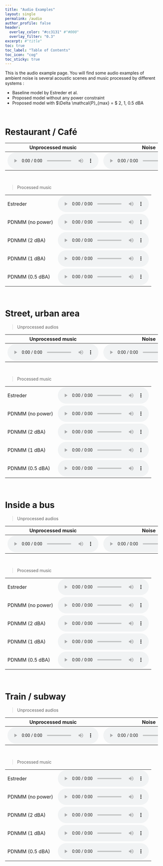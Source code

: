```yaml
---
title: "Audio Examples"
layout: single
permalink: /audio
author_profile: false
header:
  overlay_color: "#cc3131" #"#000"
  overlay_filter: "0.3"
excerpt: #"title"
toc: true
toc_label: "Table of Contents"
toc_icon: "cog"
toc_sticky: true
---
```



This is the audio example page. You will find some audio examples of ambient noise is several acoustic scenes and music processed by different systems :
- Baseline model by Estreder et al.
- Proposed model without any power constraint
- Proposed model with $\Delta \mathcal{P}_{max} = $ 2, 1, 0.5 dBA

<br/>

# Restaurant / Café

<html>
<!-- <head>
    <title>Tableau d'Audios</title>
</head> -->
<body>
    <table>
        <thread>
            <tr>
                <th><center>Unprocessed music</center></th>
                <th><center>Noise</center></th>        
                <th><center>Mix</center></th>   
            </tr>               
        </thread>
        <tbody>
            <tr>
                <td>
                    <audio controls>
                        <source src="audio/restaurant/restaurant_init_music.wav" type="audio/wav"/>
                    </audio>
                </td>
                <td>
                    <audio controls controlslist="nodownload">
                        <source src="audio/restaurant/restaurant_noise.wav" type="audio/wav"/>
                        Your browser does not support the audio element.
                    </audio>
                </td>
                <td>
                    <audio controls controlslist="nodownload">
                        <source src="audio/restaurant/restaurant_init_mix.wav" type="audio/wav"/>
                        Your browser does not support the audio element.
                    </audio>
                </td>
            </tr>                   
        </tbody>
    </table>
</body>
</html>
<br/>

> Processed music

<html>
<!-- <head>
    <title>Tableau d'Audios</title>
</head> -->
<body>
    <table>
        <!-- <thead>
            <tr>
                <th><center>Title</center></th>
                <th><center>Audio</center></th>
            </tr>               
        </thead> -->
        <tbody>
            <tr>
                <td>Estreder</td>
                <td>
                    <audio controls controlslist="nodownload">
                        <source src="audio/restaurant/restaurant_estreder_001_mix.wav" type="audio/wav"/>
                        Your browser does not support the audio element.
                    </audio>
                </td>
            </tr>
            <tr>
                <td>PDNMM (no power)</td>
                <td>
                    <audio controls controlslist="nodownload">
                        <source src="audio/restaurant/restaurant_neural_016_nopower_mix.wav" type="audio/wav"/>
                        Your browser does not support the audio element.
                    </audio>
                </td>
            </tr>
            <tr>
                <td>PDNMM (2 dBA)</td>
                <td>
                    <audio controls controlslist="nodownload">
                        <source src="audio/restaurant/restaurant_neural_016_power_2_mix.wav" type="audio/wav"/>
                        Your browser does not support the audio element.
                    </audio>
                </td>
            </tr>
            <tr>
                <td>PDNMM (1 dBA)</td>
                <td>
                    <audio controls controlslist="nodownload">
                        <source src="audio/restaurant/restaurant_neural_016_power_1_mix.wav" type="audio/wav"/>
                        Your browser does not support the audio element.
                    </audio>
                </td>
            </tr>
            <tr>
                <td>PDNMM (0.5 dBA)</td>
                <td>
                    <audio controls controlslist="nodownload">
                        <source src="audio/restaurant/restaurant_neural_016_power_0-5_mix.wav" type="audio/wav"/>
                        Your browser does not support the audio element.
                    </audio>
                </td>
            </tr>
        </tbody>
    </table>
</body>
</html>
<br/>

# Street, urban area

> Unprocessed audios

<html>
<!-- <head>
    <title>Tableau d'Audios</title>
</head> -->
<body>
    <table>
        <thread>
            <tr>
                <th><center>Unprocessed music</center></th>
                <th><center>Noise</center></th>        
                <th><center>Mix</center></th>   
            </tr>               
        </thread>
        <tbody>
            <tr>
                <td>
                    <audio controls controlslist="nodownload">
                        <source src="audio/urban/urban_init_music.wav" type="audio/wav"/>
                        Your browser does not support the audio element.
                    </audio>
                </td>
                <td>
                    <audio controls controlslist="nodownload">
                        <source src="audio/urban/urban_noise.wav" type="audio/wav"/>
                        Your browser does not support the audio element.
                    </audio>
                </td>
                <td>
                    <audio controls controlslist="nodownload">
                        <source src="audio/urban/urban_init_mix.wav" type="audio/wav"/>
                        Your browser does not support the audio element.
                    </audio>
                </td>
            </tr>                   
        </tbody>
    </table>
</body>
</html>
<br/>

> Processed music

<html>
<!-- <head>
    <title>Tableau d'Audios</title>
</head> -->
<body>
    <table>
        <!-- <thead>
            <tr>
                <th><center>Title</center></th>
                <th><center>Audio</center></th>
            </tr>               
        </thead> -->
        <tbody>
            <tr>
                <td>Estreder</td>
                <td>
                    <audio controls controlslist="nodownload">
                        <source src="audio/urban/urban_estreder_001_mix.wav" type="audio/wav"/>
                        Your browser does not support the audio element.
                    </audio>
                </td>
            </tr>
            <tr>
                <td>PDNMM (no power)</td>
                <td>
                    <audio controls controlslist="nodownload">
                        <source src="audio/urban/urban_neural_016_nopower_mix.wav" type="audio/wav"/>
                        Your browser does not support the audio element.
                    </audio>
                </td>
            </tr>
            <tr>
                <td>PDNMM (2 dBA)</td>
                <td>
                    <audio controls controlslist="nodownload">
                        <source src="audio/urban/urban_neural_016_power_2_mix.wav" type="audio/wav"/>
                        Your browser does not support the audio element.
                    </audio>
                </td>
            </tr>
            <tr>
                <td>PDNMM (1 dBA)</td>
                <td>
                    <audio controls controlslist="nodownload">
                        <source src="audio/urban/urban_neural_016_power_1_mix.wav" type="audio/wav"/>
                        Your browser does not support the audio element.
                    </audio>
                </td>
            </tr>
            <tr>
                <td>PDNMM (0.5 dBA)</td>
                <td>
                    <audio controls controlslist="nodownload">
                        <source src="audio/urban/urban_neural_016_power_0-5_mix.wav" type="audio/wav"/>
                        Your browser does not support the audio element.
                    </audio>
                </td>
            </tr>
        </tbody>
    </table>
</body>
</html>
<br/>

# Inside a bus 

> Unprocessed audios

<html>
<!-- <head>
    <title>Tableau d'Audios</title>
</head> -->
<body>
    <table>
        <thread>
            <tr>
                <th><center>Unprocessed music</center></th>
                <th><center>Noise</center></th>        
                <th><center>Mix</center></th>   
            </tr>               
        </thread>
        <tbody>
            <tr>
                <td>
                    <audio controls controlslist="nodownload">
                        <source src="audio/bus/bus_init_music.wav" type="audio/wav"/>
                        Your browser does not support the audio element.
                    </audio>
                </td>
                <td>
                    <audio controls controlslist="nodownload">
                        <source src="audio/bus/bus_noise.wav" type="audio/wav"/>
                        Your browser does not support the audio element.
                    </audio>
                </td>
                <td>
                    <audio controls controlslist="nodownload">
                        <source src="audio/bus/bus_init_mix.wav" type="audio/wav"/>
                        Your browser does not support the audio element.
                    </audio>
                </td>
            </tr>                   
        </tbody>
    </table>
</body>
</html>
<br/>

> Processed music

<html>
<!-- <head>
    <title>Tableau d'Audios</title>
</head> -->
<body>
    <table>
        <!-- <thead>
            <tr>
                <th><center>Title</center></th>
                <th><center>Audio</center></th>
            </tr>               
        </thead> -->
        <tbody>
            <tr>
                <td>Estreder</td>
                <td>
                    <audio controls controlslist="nodownload">
                        <source src="audio/bus/bus_estreder_001_mix.wav" type="audio/wav"/>
                        Your browser does not support the audio element.
                    </audio>
                </td>
            </tr>
            <tr>
                <td>PDNMM (no power)</td>
                <td>
                    <audio controls controlslist="nodownload">
                        <source src="audio/bus/bus_neural_016_nopower_mix.wav" type="audio/wav"/>
                        Your browser does not support the audio element.
                    </audio>
                </td>
            </tr>
            <tr>
                <td>PDNMM (2 dBA)</td>
                <td>
                    <audio controls controlslist="nodownload">
                        <source src="audio/bus/bus_neural_016_power_2_mix.wav" type="audio/wav"/>
                        Your browser does not support the audio element.
                    </audio>
                </td>
            </tr>
            <tr>
                <td>PDNMM (1 dBA)</td>
                <td>
                    <audio controls controlslist="nodownload">
                        <source src="audio/bus/bus_neural_016_power_1_mix.wav" type="audio/wav"/>
                        Your browser does not support the audio element.
                    </audio>
                </td>
            </tr>
            <tr>
                <td>PDNMM (0.5 dBA)</td>
                <td>
                    <audio controls controlslist="nodownload">
                        <source src="audio/bus/bus_neural_016_power_0-5_mix.wav" type="audio/wav"/>
                        Your browser does not support the audio element.
                    </audio>
                </td>
            </tr>
        </tbody>
    </table>
</body>
</html>
<br/>

# Train / subway 

> Unprocessed audios

<html>
<!-- <head>
    <title>Tableau d'Audios</title>
</head> -->
<body>
    <table>
        <thread>
            <tr>
                <th><center>Unprocessed music</center></th>
                <th><center>Noise</center></th>        
                <th><center>Mix</center></th>   
            </tr>               
        </thread>
        <tbody>
            <tr>
                <td>
                    <audio controls controlslist="nodownload">
                        <source src="audio/train/train_init_music.wav" type="audio/wav"/>
                        Your browser does not support the audio element.
                    </audio>
                </td>
                <td>
                    <audio controls controlslist="nodownload">
                        <source src="audio/train/train_noise.wav" type="audio/wav"/>
                        Your browser does not support the audio element.
                    </audio>
                </td>
                <td>
                    <audio controls controlslist="nodownload">
                        <source src="audio/train/train_init_mix.wav" type="audio/wav"/>
                        Your browser does not support the audio element.
                    </audio>
                </td>
            </tr>                   
        </tbody>
    </table>
</body>
</html>
<br/>

> Processed music

<html>
<!-- <head>
    <title>Tableau d'Audios</title>
</head> -->
<body>
    <table>
        <!-- <thead>
            <tr>
                <th><center>Title</center></th>
                <th><center>Audio</center></th>
            </tr>               
        </thead> -->
        <tbody>
            <tr>
                <td>Estreder</td>
                <td>
                    <audio controls controlslist="nodownload">
                        <source src="audio/train/train_estreder_001_mix.wav" type="audio/wav"/>
                        Your browser does not support the audio element.
                    </audio>
                </td>
            </tr>
            <tr>
                <td>PDNMM (no power)</td>
                <td>
                    <audio controls controlslist="nodownload">
                        <source src="audio/train/train_neural_016_nopower_mix.wav" type="audio/wav"/>
                        Your browser does not support the audio element.
                    </audio>
                </td>
            </tr>
            <tr>
                <td>PDNMM (2 dBA)</td>
                <td>
                    <audio controls controlslist="nodownload">
                        <source src="audio/train/train_neural_016_power_2_mix.wav" type="audio/wav"/>
                        Your browser does not support the audio element.
                    </audio>
                </td>
            </tr>
            <tr>
                <td>PDNMM (1 dBA)</td>
                <td>
                    <audio controls controlslist="nodownload">
                        <source src="audio/train/train_neural_016_power_1_mix.wav" type="audio/wav"/>
                        Your browser does not support the audio element.
                    </audio>
                </td>
            </tr>
            <tr>
                <td>PDNMM (0.5 dBA)</td>
                <td>
                    <audio controls controlslist="nodownload">
                        <source src="audio/train/train_neural_016_power_0-5_mix.wav" type="audio/wav"/>
                        Your browser does not support the audio element.
                    </audio>
                </td>
            </tr>
        </tbody>
    </table>
</body>
</html>
<br/>